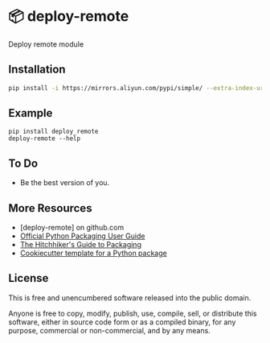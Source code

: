📦 deploy-remote
=======================

Deploy remote module

Installation
-----

```bash
pip install -i https://mirrors.aliyun.com/pypi/simple/ --extra-index-url https://pypi.org/simple/ deploy-remote
```

Example
-----

```shell
pip install deploy_remote
deploy-remote --help
```

To Do
-----

- Be the best version of you.

More Resources
--------------

- [deploy-remote] on github.com
- [Official Python Packaging User Guide](https://packaging.python.org)
- [The Hitchhiker's Guide to Packaging]
- [Cookiecutter template for a Python package]

License
-------

This is free and unencumbered software released into the public domain.

Anyone is free to copy, modify, publish, use, compile, sell, or
distribute this software, either in source code form or as a compiled
binary, for any purpose, commercial or non-commercial, and by any means.

[version-handle]: https://github.com/holbos-deng/version-handle

[PyPi]: https://docs.python.org/3/distutils/packageindex.html

[Twine]: https://pypi.python.org/pypi/twine

[image]: https://farm1.staticflickr.com/628/33173824932_58add34581_k_d.jpg

[What is setup.py?]: https://stackoverflow.com/questions/1471994/what-is-setup-py

[The Hitchhiker's Guide to Packaging]: https://the-hitchhikers-guide-to-packaging.readthedocs.io/en/latest/creation.html

[Cookiecutter template for a Python package]: https://github.com/audreyr/cookiecutter-pypackage
